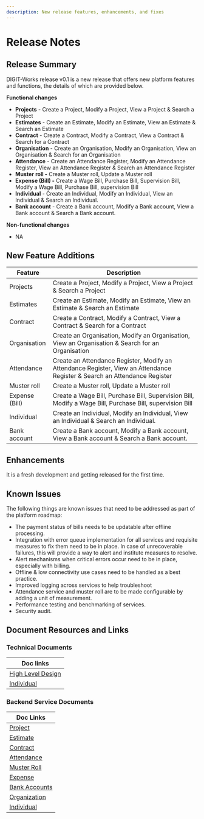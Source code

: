 ```yaml
---
description: New release features, enhancements, and fixes
---
```


# Release Notes

## Release Summary <a href="#release-summary" id="release-summary"></a>

DIGIT-Works release v0.1 is a new release that offers new platform features and functions, the details of which are provided below.

**Functional changes**&#x20;

* **Projects** - Create a Project, Modify a Project, View a Project & Search a Project
* **Estimates** - Create an Estimate, Modify an Estimate, View an Estimate & Search an Estimate
* **Contract** - Create a Contract, Modify a Contract, View a Contract & Search for a Contract
* **Organisation** - Create an Organisation, Modify an Organisation, View an Organisation & Search for an Organisation
* **Attendance** - Create an Attendance Register, Modify an Attendance Register, View an Attendance Register & Search an Attendance Register
* **Muster** **roll -** Create a Muster roll, Update a Muster roll
* **Expense (Bill) -** Create a Wage Bill, Purchase Bill, Supervision Bill, Modify a Wage Bill, Purchase Bill, supervision Bill
* **Individual** - Create an Individual, Modify an Individual, View an Individual & Search an Individual.
* **Bank account** - Create a Bank account, Modify a Bank account, View a Bank account & Search a Bank account.

**Non-functional changes**&#x20;

* NA

## New ‌Feature Additions <a href="#new-feature-additions" id="new-feature-additions"></a>

| Feature        | Description                                                                                                               |
| -------------- | ------------------------------------------------------------------------------------------------------------------------- |
| Projects       | Create a Project, Modify a Project, View a Project & Search a Project                                                     |
| Estimates      | Create an Estimate, Modify an Estimate, View an Estimate & Search an Estimate                                             |
| Contract       | Create a Contract, Modify a Contract, View a Contract & Search for a Contract                                             |
| Organisation   | Create an Organisation, Modify an Organisation, View an Organisation & Search for an Organisation                         |
| Attendance     | Create an Attendance Register, Modify an Attendance Register, View an Attendance Register & Search an Attendance Register |
| Muster roll    | Create a Muster roll, Update a Muster roll                                                                                |
| Expense (Bill) | Create a Wage Bill, Purchase Bill, Supervision Bill, Modify a Wage Bill, Purchase Bill, supervision Bill                  |
| Individual     | Create an Individual, Modify an Individual, View an Individual & Search an Individual.                                    |
| Bank account   | Create a Bank account, Modify a Bank account, View a Bank account & Search a Bank account.                                |

## Enhancements

It is a fresh development and getting released for the first time.

## Known Issues

The following things are known issues that need to be addressed as part of the platform roadmap:

* The payment status of bills needs to be updatable after offline processing.&#x20;
* Integration with error queue implementation for all services and requisite measures to fix them need to be in place. In case of unrecoverable failures, this will provide a way to alert and institute measures to resolve.&#x20;
* Alert mechanisms when critical errors occur need to be in place, especially with billing.&#x20;
* Offline & low connectivity use cases need to be handled as a best practice.
* Improved logging across services to help troubleshoot
* Attendance service and muster roll are to be made configurable by adding a unit of measurement.&#x20;
* Performance testing and benchmarking of services.
* Security audit.

## Document Resources and Links <a href="#document-resources-and-links" id="document-resources-and-links"></a>

### Technical Documents

| Doc links                                                                                          |
| -------------------------------------------------------------------------------------------------- |
| [High Level Design](../architecture/high-level-design.md)                                          |
| [Individual](../specifications/technical-specifications/low-level-design/registries/individual.md) |

### Backend Service Documents

| Doc Links                                                                                  |
| ------------------------------------------------------------------------------------------ |
| [Project](../configuration/service-configuration/project.md)                               |
| [Estimate](../../programs/mukta/configuration/service-configuration/estimate.md)           |
| [Contract](../../programs/mukta/configuration/service-configuration/contract.md)           |
| [Attendance](../../programs/mukta/configuration/service-configuration/attendance.md)       |
| [Muster Roll](../../programs/mukta/configuration/service-configuration/muster-roll.md)     |
| [Expense](../../programs/mukta/configuration/service-configuration/expense.md)             |
| [Bank Accounts](../../programs/mukta/configuration/service-configuration/bank-accounts.md) |
| [Organization](../../programs/mukta/configuration/service-configuration/organisation.md)   |
| [Individual](../../programs/mukta/configuration/service-configuration/individual.md)       |
